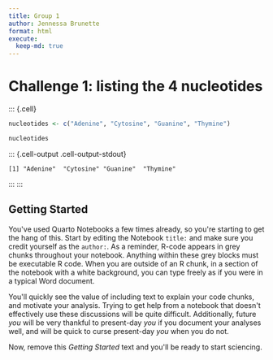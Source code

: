 ```yaml
---
title: Group 1
author: Jennessa Brunette
format: html
execute:
  keep-md: true
---
```




# Challenge 1: listing the 4 nucleotides


::: {.cell}

```{.r .cell-code}
nucleotides <- c("Adenine", "Cytosine", "Guanine", "Thymine")

nucleotides
```

::: {.cell-output .cell-output-stdout}
```
[1] "Adenine"  "Cytosine" "Guanine"  "Thymine" 
```
:::
:::




## Getting Started

You've used Quarto Notebooks a few times already, so you're starting to get the hang of this. Start by editing the Notebook `title:` and make sure you credit yourself as the `author:`. As a reminder, R-code appears in grey chunks throughout your notebook. Anything within these grey blocks must be executable R code. When you are outside of an R chunk, in a section of the notebook with a white background, you can type freely as if you were in a typical Word document.

You'll quickly see the value of including text to explain your code chunks, and motivate your analysis. Trying to get help from a notebook that doesn't effectively use these discussions will be quite difficult. Additionally, future *you* will be very thankful to present-day *you* if you document your analyses well, and will be quick to curse present-day *you* when you do not.

Now, remove this *Getting Started* text and you'll be ready to start sciencing.
